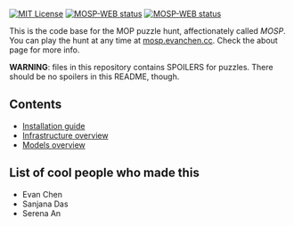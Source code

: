[<img src="https://img.shields.io/github/license/vEnhance/mosp-web" alt="MIT License">](https://github.com/vEnhance/mosp-web/blob/main/LICENSE.txt)
[<img src="https://github.com/vEnhance/mosp-web/actions/workflows/ci.yml/badge.svg" alt="MOSP-WEB status">](https://github.com/vEnhance/mosp-web/actions)
[<img src="https://github.com/vEnhance/mosp-web/actions/workflows/codeql-analysis.yml/badge.svg" alt="MOSP-WEB status">](https://github.com/vEnhance/mosp-web/actions)

This is the code base for the MOP puzzle hunt, affectionately called _MOSP_.
You can play the hunt at any time at [mosp.evanchen.cc](https://mosp.evanchen.cc).
Check the about page for more info.

**WARNING**: files in this repository contains SPOILERS for puzzles.
There should be no spoilers in this README, though.

## Contents

- [Installation guide](docs/INSTALL.mkd)
- [Infrastructure overview](docs/INFRASTRUCTURE.mkd)
- [Models overview](docs/MODELS.mkd)

## List of cool people who made this

- Evan Chen
- Sanjana Das
- Serena An
